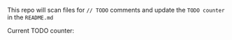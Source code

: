 This repo will scan files for `// TODO` comments and update the `TODO counter` in the `README.md`

Current TODO counter: 